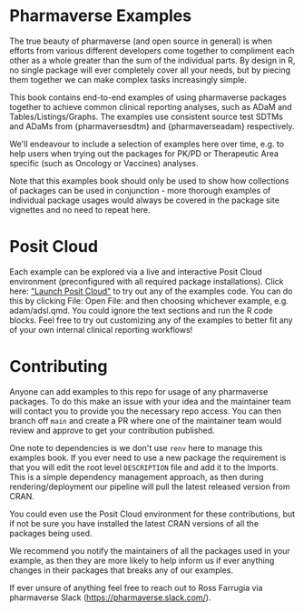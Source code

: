 # Pharmaverse Examples
The true beauty of pharmaverse (and open source in general) is when efforts from
various different developers come together to compliment each other as a whole
greater than the sum of the individual parts. By design in R, no single package
will ever completely cover all your needs, but by piecing them together we can
make complex tasks increasingly simple.

This book contains end-to-end examples of using pharmaverse packages together to
achieve common clinical reporting analyses, such as ADaM and Tables/Listings/Graphs.
The examples use consistent source test SDTMs and ADaMs from {pharmaversesdtm}
and {pharmaverseadam} respectively.

We'll endeavour to include a selection of examples here over time, e.g. to help
users when trying out the packages for PK/PD or Therapeutic Area specific
(such as Oncology or Vaccines) analyses.

Note that this examples book should only be used to show how collections of
packages can be used in conjunction - more thorough examples of individual
package usages would always be covered in the package site vignettes and no
need to repeat here.

# Posit Cloud
Each example can be explored via a live and interactive Posit Cloud environment
(preconfigured with all required package installations).
Click here: ["Launch Posit Cloud"](https://posit.cloud/content/7279124) to
try out any of the examples code.
You can do this by clicking File: Open File: and then choosing whichever example,
e.g. adam/adsl.qmd. You could ignore the text sections and run the R code
blocks.
Feel free to try out customizing any of the examples to better fit any of
your own internal clinical reporting workflows!

# Contributing
Anyone can add examples to this repo for usage of any pharmaverse packages.
To do this make an issue with your idea and the maintainer team will contact
you to provide you the necessary repo access.
You can then branch off `main` and create a PR where one of the maintainer
team would review and approve to get your contribution published.

One note to dependencies is we don't use `renv` here to manage this examples
book. If you ever need to use a new package the requirement is that you will edit
the root level `DESCRIPTION` file and add it to the Imports. This is a
simple dependency management approach, as then during rendering/deployment our
pipeline will pull the latest released version from CRAN.

You could even use the Posit Cloud environment for these contributions, but if not
be sure you have installed the latest CRAN versions of all the packages being used.

We recommend you notify the maintainers of all the packages used in your example,
as then they are more likely to help inform us if ever anything changes in their
packages that breaks any of our examples.

If ever unsure of anything feel free to reach out to Ross Farrugia via pharmaverse
Slack (https://pharmaverse.slack.com/).
